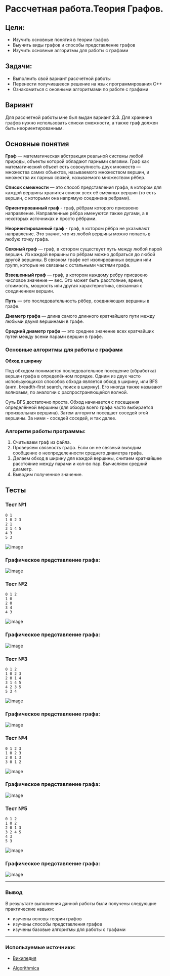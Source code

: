 # Рассчетная работа.Теория Графов.

## Цели:
* Изучить основные понятия в теории графов 
* Выучить виды графов и способы представление графов
* Изучить основные алгоритмы для работы с графами 

## Задачи:
* Выполнить свой вариант рассчетной работы
* Перенести получившееся решение на язык программирования С++
* Ознакомиться с оновными алгоритмами по работе с графами

## Вариант 
Для рассчетной работы мне был выдан вариант **2.3**. Для хранения графов нужно использовать списки смежности,  а также граф должен быть неориентированным.

## Основные понятия

<b>Граф</b> — математическая абстракция реальной системы любой природы, объекты которой обладают парными связями. Граф как математический объект есть совокупность двух множеств — множества самих объектов, называемого множеством вершин, и множества их парных связей, называемого множеством рёбер.

**Список смежности** — это способ представления графа, в котором для каждой вершины хранится список всех её смежных вершин (то есть вершин, с которыми она напрямую соединена ребрами).

 **Ориентированный граф** - граф, рёбрам которого присвоено направление. Направленные рёбра именуются также дугами, а в некоторых источниках и просто рёбрами.

**Неориентированный граф** - граф, в котором рёбра не указывают направление. Это значит, что из любой вершины можно попасть в любую точку графа.

**Связный граф** — граф, в котором существует путь между любой парой вершин. Из каждой вершины по рёбрам можно добраться до любой другой вершины. В связном графе нет изолированных вершин или групп, которые не связаны с остальными частями графа.

**Взвешенный граф** — граф, в котором каждому ребру присвоено числовое значение — вес. Это может быть расстояние, время, стоимость, мощность или другая характеристика, связанная с соединением вершин.

**Путь** — это последовательность рёбер, соединяющих вершины в графе.

**Диаметр графа** — длина самого длинного кратчайшего пути между любыми двумя вершинами в графе.

**Средний диаметр графа** — это среднее значение всех кратчайших путей между всеми парами вершин в графе.

### Основные алгоритмы для работы с графами 



**Обход в ширину**

Под обходом понимается последовательное посещение (обработка) вершин графа в определённом порядке. Одним из двух часто использующихся способов обхода является обход в ширину, или BFS (англ. breadth-first search, поиск в ширину). Его иногда также называют волновым, по аналогии с распространяющейся волной.

Суть BFS достаточно проста. Обход начинается с посещения определённой вершины (для обхода всего графа часто выбирается произвольная вершина). Затем алгоритм посещает соседей этой вершины. За ними - соседей соседей, и так далее.

### Алгоритм работы программы:

1. Считываем граф из файла.
2. Проверяем связность графа. Если он не связный выводим сообщение о неопределенности среднего диаметра графа.
3. Делаем обход в ширину для каждой вершины, считаем кратчайшее расстояние между парами и кол-во пар. Вычисляем средний диаметр.
4. Выводим полученное значение.

## Тесты

### Тест №1
```
0 1
1 0 2 3 
2 1 
3 1 4 5 
4 3 
5 3
```
![image]()

### Графическое представление графа:

![image]()

### Тест №2

```
0 1 2
1 0
2 0
3 4
4 3
```
![image]()

### Графическое представление графа:

![image]()

### Тест №3

```
0 1 2
1 0 2 3
2 0 1 4
3 1 4 5
4 2 3 5
5 3 4
```
![image]()

### Графическое представление графа:

![image]()

### Тест №4

```
0 1 2 3
1 0 2 3
2 0 1 3
3 0 1 2
```
![image]()

### Графическое представление графа:

![image]()

### Тест №5

```
0 1 2
1 0 2
2 0 1 3
3 2 4 5
4 3
5 3
```
![image]()

### Графическое представление графа:

![image]()

---


### Вывод

В результате выполнения данной работы были получены следующие практические навыки:
- изучены основы теории графов
- изучены способы представления графов
- изучены базовые алгоритмы для работы с графами

---

### Используемые источники:

* [Википедия](https://ru.wikipedia.org/wiki/Граф_(математика))

* [Algorithmica](https://ru.algorithmica.org/cs/shortest-paths/bfs/)
